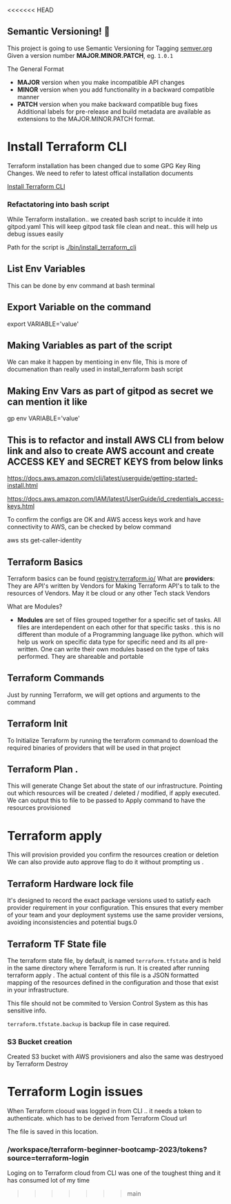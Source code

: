 



<<<<<<< HEAD



## Semantic Versioning! :mage: 

This project is going to use Semantic Versioning for Tagging
[semver.org](https://semver.org/)
Given a version number **MAJOR.MINOR.PATCH**, eg. `1.0.1`

The General Format 
 - **MAJOR** version when you make incompatible API changes
 - **MINOR** version when you add functionality in a backward compatible manner
 - **PATCH** version when you make backward compatible bug fixes
Additional labels for pre-release and build metadata are available as extensions to the MAJOR.MINOR.PATCH format.
# Install Terraform CLI 
Terraform installation has been changed due to some GPG Key Ring Changes. We need to refer to latest offical installation documents 

[Install Terraform CLI](https://developer.hashicorp.com/terraform/tutorials/aws-get-started/install-cli)

### Refactatoring into bash script

While Terraform installation.. we created bash script to inculde it into gitpod.yaml
This will keep gitpod task file clean and neat.. this will help us debug issues easily

Path for the script is [./bin/install_terraform_cli](./bin/install_terraform_cli)

## List Env Variables
This can be done by env command at bash terminal
## Export Variable on the command
export VARIABLE='value'
## Making Variables as part of the script
We can make it happen by mentioing in env file, This is more of documenation than really used in install_terraform bash script

## Making Env Vars as part of gitpod as secret we can mention it like 

gp env VARIABLE='value'

## This is to refactor and install AWS CLI from below link and also to create AWS account and create ACCESS KEY and SECRET KEYS from below links

https://docs.aws.amazon.com/cli/latest/userguide/getting-started-install.html

https://docs.aws.amazon.com/IAM/latest/UserGuide/id_credentials_access-keys.html

To confirm the configs are OK and AWS access keys work and have connectivity to AWS, can be checked by below command

aws sts get-caller-identity

## Terraform Basics

Terraform basics can be found 
[registry.terraform.io/](https://registry.terraform.io/)
What are **providers**: 
They are API's written by Vendors for Making Terraform API's to talk to the resources of Vendors. May it be cloud or any other Tech stack Vendors

What are Modules?
- **Modules** are set of files grouped together for a specific set of tasks. All files are interdependent on each other for that specific tasks . this is no different than module of a Programming language like python. which will help us work on specific data type for specific need and its all pre-written. One can write their own modules based on the type of taks performed. They are shareable and portable

## Terraform Commands
Just by running Terraform, we will get options and arguments to the command 

## Terraform Init
To Initialize  Terraform by running the terraform command to download the required binaries of providers that will be used in that project

## Terraform Plan .
This will generate Change Set about the state of our infrastructure. Pointing out which resources will be created / deleted / modified, if apply executed.
We can output this to file to be passed to Apply command to have the resources provisioned

# Terraform apply
This will provision provided you confirm the resources creation or deletion 
We can also provide auto approve flag to do it without prompting us .

## Terraform Hardware lock file
It's designed to record the exact package versions used to satisfy each provider requirement in your configuration. This ensures that every member of your team and your deployment systems use the same provider versions, avoiding inconsistencies and potential bugs.0

## Terraform TF State file
The terraform state file, by default, is named `terraform.tfstate` and is held in the same directory where Terraform is run. It is created after running terraform apply . The actual content of this file is a JSON formatted mapping of the resources defined in the configuration and those that exist in your infrastructure.

This file should not be commited to Version Control System as this has sensitive info.

`terraform.tfstate.backup` is backup file in case required. 

### S3 Bucket creation
Created S3 bucket with AWS provisioners  and also the same was destryoed by 
Terraform Destroy


# Terraform Login issues

When Terraform clooud was logged in from CLI .. it needs a token  to authenticate. which has to be derived from Terraform Cloud url

The file is saved in this location.
### /workspace/terraform-beginner-bootcamp-2023/tokens?source=terraform-login

Loging on to Terraform cloud from CLI was one of the toughest thing and it has consumed lot of my time





>>>>>>> main
